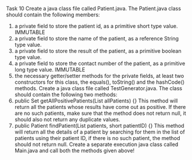Task 10 Create a java class file called Patient.java. The Patient.java class should contain the following members:

1. a private field to store the patient id, as a primitive short type value. IMMUTABLE
2. a private field to store the name of the patient, as a reference String type value.
3. a private field to store the result of the patient, as a primitive boolean type value.
4. a private field to store the contact number of the patient, as a primitive long type value. IMMUTABLE
5. the necessary getter/setter methods for the private fields, at least two constructors for this class, the equals(),
   toString() and the hashCode() methods. Create a java class file called TestGenerator.java. The class should contain
   the following two methods:
1. public Set<Patient> getAllPositivePatients(List<Patient>
   allPatients) {} This method will return all the patients whose results have come out as positive. If there are no
   such patients, make sure that the method does not return null, it should also not return any duplicate values.
2. public Patient findPatient(List<Patient> patients, short patientID)
   {} This method will return all the details of a patient by searching for them in the list of patients using their
   patient ID, if there is no such patient, the method should not return null. Create a separate execution java class
   called Main.java and call both the methods given above!
